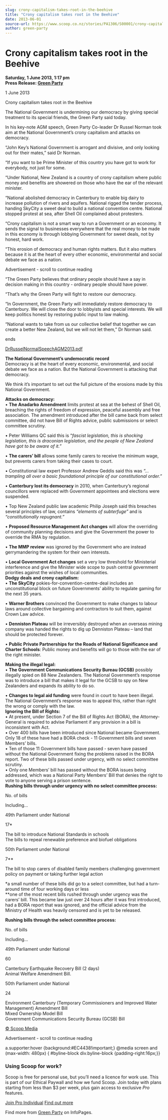 ```yaml
---
slug: crony-capitalism-takes-root-in-the-beehive
title: "Crony capitalism takes root in the Beehive"
date: 2013-06-01
source-url: https://www.scoop.co.nz/stories/PA1306/S00001/crony-capitalism-takes-root-in-the-beehive.htm
author: green-party
---
```

Crony capitalism takes root in the Beehive
==========================================

**Saturday, 1 June 2013, 1:17 pm**  
**Press Release: [Green Party](https://info.scoop.co.nz/Green_Party)**

  
1 June 2013

Crony capitalism takes root in the Beehive

The National Government is undermining our democracy by giving special treatment to its special friends, the Green Party said today.

In his key-note AGM speech, Green Party Co-leader Dr Russel Norman took aim at the National Government’s crony capitalism and attacks on democracy.

“John Key’s National Government is arrogant and divisive, and only looking out for their mates,” said Dr Norman.

“If you want to be Prime Minister of this country you have got to work for everybody, not just for some.

“Under National, New Zealand is a country of crony capitalism where public money and benefits are showered on those who have the ear of the relevant minister.

“National abolished democracy in Canterbury to enable big dairy to increase pollution of rivers and aquifers. National rigged the tender process, handing SkyCity a sweet deal to build a national convention centre. National stopped protest at sea, after Shell Oil complained about protesters.

“Crony capitalism is not a smart way to run a Government or an economy. It sends the signal to businesses everywhere that the real money to be made in this economy is through lobbying Government for sweet deals, not by honest, hard work.

“This erosion of democracy and human rights matters. But it also matters because it is at the heart of every other economic, environmental and social debate we face as a nation.

Advertisement - scroll to continue reading





“The Green Party believes that ordinary people should have a say in decision making in this country - ordinary people should have power.

“That’s why the Green Party will fight to restore our democracy.

“In Government, the Green Party will immediately restore democracy to Canterbury. We will close the door to lobbyists and special interests. We will keep politics honest by restoring public input to law making.

“National wants to take from us our collective belief that together we can create a better New Zealand, but we will not let them,” Dr Norman said.

ends

[DrRusselNormalSpeechAGM2013.pdf](http://img.scoop.co.nz/media/pdfs/1306/DrRusselNormalSpeechAGM2013.pdf)

**The National Government’s undemocratic record**  
Democracy is at the heart of every economic, environmental, and social debate we face as a nation. But the National Government is attacking that democracy.

We think it’s important to set out the full picture of the erosions made by this National Government.

**Attacks on democracy:**  
• **The Anadarko Amendment** limits protest at sea at the behest of Shell Oil, breaching the rights of freedom of expression, peaceful assembly and free association. The amendment introduced after the bill came back from select committee, did not have Bill of Rights advice, public submissions or select committee scrutiny.

• Peter Williams QC said this is “_fascist legislation, this is shocking legislation, this is draconian legislation, and the people of New Zealand have got to be aware of it.”_

• **The carers’ bill** allows some family carers to receive the minimum wage, but prevents carers from taking their cases to court.

• Constitutional law expert Professor Andrew Geddis said this was _“…trampling all over a basic foundational principle of our constitutional order.”_

• **Canterbury lost its democracy** in 2010, when Canterbury’s regional councillors were replaced with Government appointees and elections were suspended.

• Top New Zealand public law academic Philip Joseph said this breaches several principles of law, contains _“elements of subterfuge”_ and is _“constitutionally repugnant.”_

• **Proposed Resource Management Act changes** will allow the overriding of community planning decisions and give the Government the power to override the RMA by regulation.

• **The MMP review** was ignored by the Government who are instead gerrymandering the system for their own interests.

• **Local Government Act changes** set a very low threshold for Ministerial interference and give the Minister wide scope to push central government priorities against the wishes of local communities.  
**Dodgy deals and crony capitalism:**  
• **The SkyCity** pokies-for-convention-centre-deal includes an unconstitutional block on future Governments’ ability to regulate gaming for the next 35 years.

• **Warner Brothers** convinced the Government to make changes to labour laws around collective bargaining and contractors to suit them, against Crown Law advice.

• **Denniston Plateau** will be irreversibly destroyed when an overseas mining company was handed the rights to dig up Denniston Plateau – land that should be protected forever.

• **Public Private Partnerships for the Roads of National Significance and Charter Schools**: Public money and benefits will go to those with the ear of the right minister.

  
**Making the illegal legal:**  
• **The Government Communications Security Bureau (GCSB)** possibly illegally spied on 88 New Zealanders. The National Government’s response was to introduce a bill that makes it legal for the GCSB to spy on New Zealanders and expands its ability to do so.

• **Changes to legal aid funding** were found in court to have been illegal. The National Government’s response was to appeal this, rather than right the wrong or comply with the law.  
**Ignoring the Bill of Rights:**  
• At present, under Section 7 of the Bill of Rights Act (BORA), the Attorney-General is required to advise Parliament if any provision in a bill is inconsistent with Act.  
• Over 400 bills have been introduced since National became Government. Only 18 of these have had a BORA check - 11 Government bills and seven Members’ bills.  
• Ten of those 11 Government bills have passed - seven have passed without the National Government fixing the problems raised in the BORA report. Two of these bills passed under urgency, with no select committee scrutiny.  
• Only one Members’ bill has passed without the BORA issues being addressed, which was a National Party Members’ Bill that denies the right to vote to anyone serving a prison sentence.  
**Rushing bills through under urgency with no select committee process:**

No. of bills

Including…

49th Parliament under National

17\*

The bill to introduce National Standards in schools  
The bills to repeal renewable preference and biofuel obligations  

50th Parliament under National

7\*\*

The bill to stop carers of disabled family members challenging government policy on payment or taking further legal action

  
\*a small number of these bills did go to a select committee, but had a turn-around time of four working days or less  
\*\*one of the most recent bills rushed through under urgency was the carers’ bill. This became law just over 24 hours after it was first introduced, had a BORA report that was ignored, and the official advice from the Ministry of Health was heavily censored and is yet to be released.

  
**Rushing bills through the select committee process:**

No. of bills

Including…

49th Parliament under National

60

Canterbury Earthquake Recovery Bill (2 days)  
Animal Welfare Amendment Bill.

50th Parliament under National

24

Environment Canterbury (Temporary Commissioners and Improved Water Management) Amendment Bill  
Mixed Ownership Model Bill  
Government Communications Security Bureau (GCSB) Bill

  

[© Scoop Media](http://www.scoop.co.nz/about/terms.html)  

Advertisement - scroll to continue reading



a.supporter:hover {background:#EC4438!important;} @media screen and (max-width: 480px) { #byline-block div.byline-block {padding-right:16px;}}

### Using Scoop for work?

Scoop is free for personal use, but you’ll need a licence for work use. This is part of our Ethical Paywall and how we fund Scoop. Join today with plans starting from less than $3 per week, plus gain access to exclusive _Pro_ features.  
  
[Join Pro Individual](https://pro.scoop.co.nz/Individual/?from=ProIn24) [Find out more](https://pro.scoop.co.nz/using-scoop-for-work/?from=ProIn24)

Find more from [Green Party](https://info.scoop.co.nz/Green_Party) on InfoPages.